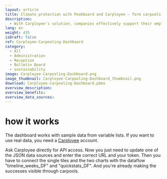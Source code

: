 ```yaml
---
layout: article
title: Climate protection with Peakboard and Carployee – form carpools and save CO2
description: 
  - With Carployee's solution, companies effectively support their employees in building car pools. They reduce their environmental footprint by lowering CO2 emissions, as well as reducing traffic jams and saving parking spaces. The generated data is then made visible with a dashboard from Peakboard to communicate the success to all employees, which motivates other employees to join in and also contribute to climate protection. Download the template now and improve your company's mobility behavior sustainably!
lang: en
weight: 435
isDraft: false
ref: Carployee-Carpooling-Dashboard
category:
  - All
  - Administration
  - Reception
  - Bulletin Board
  - sustainability
image: Carployee-Carpooling-Dashboard.png
image_thumbnail: Carployee-Carpooling-Dashboard_thumbnail.png
download: Carployee-Carpooling-Dashboard.pbmx
overview_description:
overview_benefits:
overview_data_sources:
---
```


# how it works

The dashboard works with sample data from variable lists. If you want to use real data, you need a [Carployee](https://www.carployee.com/?lang=en) account. 

Ask Carployee directly for API access. Now you just need to update one of the JSON data sources and enter the correct URL and your token. Then you have to connect the single tiles and the two charts with the dataflow "timeline_weeks_DF" and "quickstats_DF". And you're already making the successes visible through carpools.
